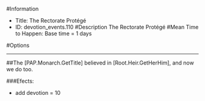 #Information
 - Title: The Rectorate Protégé
 - ID: devotion_events.110
#Description
The Rectorate Protégé
#Mean Time to Happen:
Base time = 1 days

#Options

___
##The [PAP.Monarch.GetTitle] believed in [Root.Heir.GetHerHim], and now we do too.

###Efects:<ul><li>add devotion = 10</li></ul>
